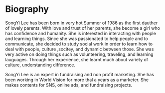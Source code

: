 Biography
==

SongYi Lee has been born in very hot Summer of 1986 as the first dauther of lovely parents. With love and trust of her parents, she become a girl who has confidence and humanity. She is interested in interacting with people and learning things. Since she was passionated to help people and to communicate, she decided to study social work in order to learn how to deal with people, culture ,socitey, and dynamic between those. She was very active on doing things such as volunteering, traveling, and learning lauguages. Through her experience, she learnt much about variety of culture, understanding difference.


SongYi Lee is an expert in fundraising and non profit marketing. She has been working in World Vision for more thal a years as a marketer. She makes contents for SNS, online ads, and fundraising projects. 